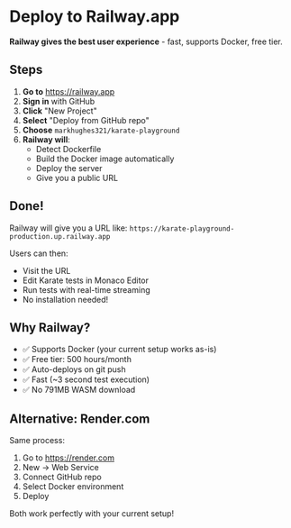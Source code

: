 # Deploy to Railway.app

**Railway gives the best user experience** - fast, supports Docker, free tier.

## Steps

1. **Go to** https://railway.app
2. **Sign in** with GitHub
3. **Click** "New Project"
4. **Select** "Deploy from GitHub repo"
5. **Choose** `markhughes321/karate-playground`
6. **Railway will**:
   - Detect Dockerfile
   - Build the Docker image automatically
   - Deploy the server
   - Give you a public URL

## Done!

Railway will give you a URL like: `https://karate-playground-production.up.railway.app`

Users can then:
- Visit the URL
- Edit Karate tests in Monaco Editor
- Run tests with real-time streaming
- No installation needed!

## Why Railway?

- ✅ Supports Docker (your current setup works as-is)
- ✅ Free tier: 500 hours/month
- ✅ Auto-deploys on git push
- ✅ Fast (~3 second test execution)
- ✅ No 791MB WASM download

## Alternative: Render.com

Same process:
1. Go to https://render.com
2. New → Web Service
3. Connect GitHub repo
4. Select Docker environment
5. Deploy

Both work perfectly with your current setup!
